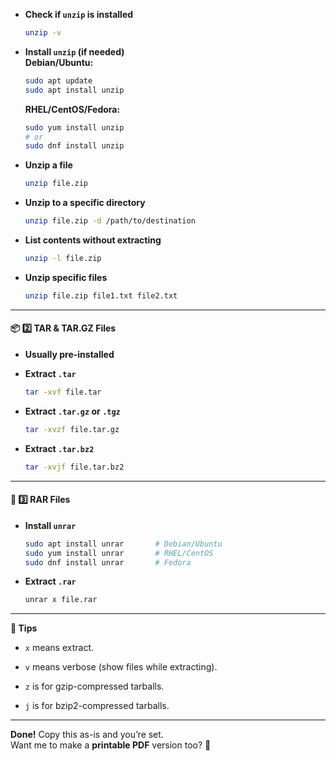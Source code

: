 - **Check if `unzip` is installed**
    
    ```bash
    unzip -v
    ```
    
- **Install `unzip` (if needed)**  
    **Debian/Ubuntu:**
    
    ```bash
    sudo apt update
    sudo apt install unzip
    ```
    
    **RHEL/CentOS/Fedora:**
    
    ```bash
    sudo yum install unzip
    # or
    sudo dnf install unzip
    ```
    
- **Unzip a file**
    
    ```bash
    unzip file.zip
    ```
    
- **Unzip to a specific directory**
    
    ```bash
    unzip file.zip -d /path/to/destination
    ```
    
- **List contents without extracting**
    
    ```bash
    unzip -l file.zip
    ```
    
- **Unzip specific files**
    
    ```bash
    unzip file.zip file1.txt file2.txt
    ```
    

---

#### 📦 **2️⃣ TAR & TAR.GZ Files**

- **Usually pre-installed**
    
- **Extract `.tar`**
    
    ```bash
    tar -xvf file.tar
    ```
    
- **Extract `.tar.gz` or `.tgz`**
    
    ```bash
    tar -xvzf file.tar.gz
    ```
    
- **Extract `.tar.bz2`**
    
    ```bash
    tar -xvjf file.tar.bz2
    ```
    

---

#### 📂 **3️⃣ RAR Files**

- **Install `unrar`**
    
    ```bash
    sudo apt install unrar       # Debian/Ubuntu
    sudo yum install unrar       # RHEL/CentOS
    sudo dnf install unrar       # Fedora
    ```
    
- **Extract `.rar`**
    
    ```bash
    unrar x file.rar
    ```
    

---

**📝 Tips**

- `x` means extract.
    
- `v` means verbose (show files while extracting).
    
- `z` is for gzip-compressed tarballs.
    
- `j` is for bzip2-compressed tarballs.
    

---

**Done!** Copy this as-is and you’re set.  
Want me to make a **printable PDF** version too? 🚀